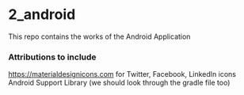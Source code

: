# 2_android
This repo contains the works of the Android Application

### Attributions to include
https://materialdesignicons.com for Twitter, Facebook, LinkedIn icons
Android Support Library
(we should look through the gradle file too)
